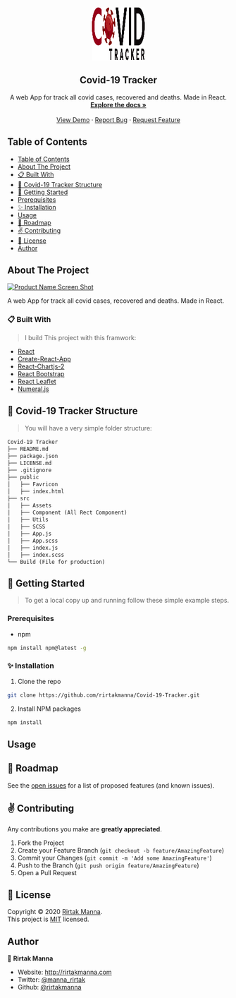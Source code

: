 <!-- PROJECT LOGO -->
<br>
<p align="center">
  <a href="https://github.com/rirtakmanna/Covid-19-Tracker">
  <img src="./src/assets/Logo-White.svg" alt="Logo" width="120" height="120">
</a>
<h2 align="center">Covid-19 Tracker</h2>
<p align="center">
  A web App for track all covid cases, recovered and deaths. Made in React.
  <br />
  <a href="https://github.com/rirtakmanna/Covid-19-Tracker/blob/master/README.md"><strong>Explore the docs »</strong></a>
  <br />
  <br />
  <a href="https://rm-covid-tracker.web.app" target="_blank">View Demo</a>
  ·
  <a href="https://github.com/rirtakmanna/Covid-19-Tracker/issues">Report Bug</a>
  ·
  <a href="https://github.com/rirtakmanna/Covid-19-Tracker/issues">Request Feature</a>
</p>
</p>

<!-- TABLE OF CONTENTS -->
## Table of Contents

- [Table of Contents](#table-of-contents)
- [About The Project](#about-the-project)
- [:clipboard: Built With](#clipboard-built-with)
- [:open_file_folder: Covid-19 Tracker Structure](#open_file_folder-covid-19-tracker-structure)
- [:checkered_flag: Getting Started](#checkered_flag-getting-started)
- [Prerequisites](#prerequisites)
- [:sparkles: Installation](#sparkles-installation)
- [Usage](#usage)
- [:round_pushpin: Roadmap](#round_pushpin-roadmap)
- [:v: Contributing](#v-contributing)
- [:memo: License](#memo-license)
- [Author](#author)

<!-- ABOUT THE PROJECT -->
## About The Project

[![Product Name Screen Shot][product-screenshot]](https://rm-covid-tracker.web.app)

A web App for track all covid cases, recovered and deaths. Made in React.

### :clipboard: Built With
>I build This project with this framwork:

* [React](https://reactjs.org/)
* [Create-React-App](https://github.com/facebook/create-react-app)
* [React-Chartjs-2](https://jerairrest.github.io/react-chartjs-2/)
* [React Bootstrap](https://react-bootstrap.github.io/)
* [React Leaflet](https://react-leaflet.js.org/)
* [Numeral.js](http://numeraljs.com/)
## :open_file_folder: Covid-19 Tracker Structure
>You will have a very simple folder structure:

```
Covid-19 Tracker
├── README.md
├── package.json
├── LICENSE.md
├── .gitignore
├── public
│   ├── Favricon
│   ├── index.html
├── src
│   ├── Assets
│   ├── Component (All Rect Component)
│   ├── Utils
│   ├── SCSS
│   ├── App.js
│   ├── App.scss
│   ├── index.js
│   ├── index.scss
└── Build (File for production)
```


<!-- GETTING STARTED -->
## :checkered_flag: Getting Started
>To get a local copy up and running follow these simple example steps.
### Prerequisites
* npm
```sh
npm install npm@latest -g
```
### :sparkles: Installation
1. Clone the repo
```sh
git clone https://github.com/rirtakmanna/Covid-19-Tracker.git
```
2. Install NPM packages
```sh
npm install
```
<!-- USAGE EXAMPLES -->
## Usage


<!-- ROADMAP -->
## :round_pushpin: Roadmap
See the [open issues](https://github.com/rirtakmanna/Covid-19-Tracker/issues) for a list of proposed features (and known issues).

<!-- CONTRIBUTING -->
## :v: Contributing
Any contributions you make are **greatly appreciated**.

1. Fork the Project
2. Create your Feature Branch (`git checkout -b feature/AmazingFeature`)
3. Commit your Changes (`git commit -m 'Add some AmazingFeature'`)
4. Push to the Branch (`git push origin feature/AmazingFeature`)
5. Open a Pull Request

## :memo: License

Copyright © 2020 [Rirtak Manna](https://github.com/rirtakmanna).<br />
This project is [MIT](https://github.com/rirtakmanna/Covid-19-Tracker/blob/master/LICENSE.md) licensed.

## Author

👤 **Rirtak Manna**

- Website: http://rirtakmanna.com
- Twitter: [@manna_rirtak](https://twitter.com/manna_rirtak)
- Github: [@rirtakmanna](https://github.com/rirtakmanna)

<!-- All links  -->
[GitHub-version]: https://img.shields.io/github/package-json/v/rirtakmanna/Covid-19-Tracker
[commit]: https://img.shields.io/github/last-commit/rirtakmanna/Covid-19-Tracker?color=green
[issues-shield]: https://img.shields.io/github/issues/rirtakmanna/Covid-19-Tracker
[issues-url]: https://github.com/rirtakmanna/Covid-19-Tracker/issues
[license-shield]: https://img.shields.io/badge/license-MIT-red
[license-url]: https://github.com/rirtakmanna/Covid-19-Tracker/blob/master/LICENSE.md
[linkedin-shield]: https://img.shields.io/twitter/follow/manna_rirtak?label=Twitter
[linkedin-url]: https://linkedin.com/in/manna_rirtak
[product-screenshot]: ./src/assets/screenshot.gif

